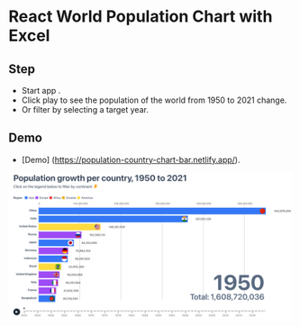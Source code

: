 # React World Population Chart with Excel

## Step

- Start app .
- Click play to see the population of the world from 1950 to 2021 change.
- Or filter by selecting a target year.

## Demo

- [Demo] (https://population-country-chart-bar.netlify.app/).

![Image Description](./public/demo.png)
